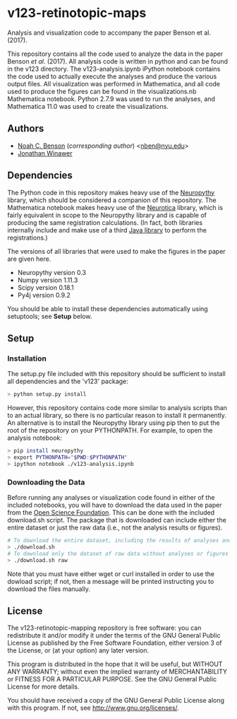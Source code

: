 # v123-retinotopic-maps
Analysis and visualization code to accompany the paper Benson et al. (2017).

This repository contains all the code used to analyze the data in the paper
Benson *et al*. (2017). All analysis code is written in python and can be
found in the v123 directory. The v123-analysis.ipynb iPython notebook contains
the code used to actually execute the analyses and produce the various output
files. All visualization was performed in Mathematica, and all code used to
produce the figures can be found in the visualizations.nb Mathematica
notebook. Python 2.7.9 was used to run the analyses, and Mathematica 11.0 was
used to create the visualizations.


## Authors

 * [Noah C. Benson](https://github.com/noahbenson) (*corresponding author*)
   &lt;<nben@nyu.edu>&gt;
 * [Jonathan Winawer](https://github.com/JWinawer)


## Dependencies

The Python code in this repository makes heavy use of the
[Neuropythy](https://github.com/noahbenson/neuropythy) library, which should be
considered a companion of this repository.  The Mathematica notebook makes heavy
use of the [Neurotica](https://github.com/noahbenson/Neurotica) library, which
is fairly equivalent in scope to the Neuropythy library and is capable of
producing the same registration calculations. (In fact, both libraries
internally include and make use of a third [Java
library](https://github.com/noahbenson/nben) to perform the registrations.)

The versions of all libraries that were used to make the figures in the paper
are given here.
 * Neuropythy version 0.3
 * Numpy version 1.11.3
 * Scipy version 0.18.1
 * Py4j version 0.9.2

You should be able to install these dependencies automatically using setuptools;
see **Setup** below.


## Setup

### Installation

The setup.py file included with this repository should be sufficient to install
all dependencies and the 'v123' package:

```bash
> python setup.py install
```

However, this repository contains code more similar to analysis scripts than to
an actual library, so there is no particular reason to install it
permanently. An alternative is to install the Neuropythy library using pip then
to put the root of the repository on your PYTHONPATH. For example, to open the
analysis notebook:

```bash
> pip install neuropythy
> export PYTHONPATH="$PWD:$PYTHONPATH"
> ipython notebook ./v123-analysis.ipynb
```

### Downloading the Data

Before running any analyses or visualization code found in either of the
included notebooks, you will have to download the data used in the paper from
the [Open Science Foundation](https://osf.io/). This can be done with the
included download.sh script. The package that is downloaded can include either
the entire dataset or just the raw data (i.e., not the analysis results or
figures).

```bash
# To download the entire dataset, including the results of analyses and figures
> ./download.sh
# To download only the dataset of raw data without analyses or figures
> ./download.sh raw
```

Note that you must have either wget or curl installed in order to use the
dowload script; if not, then a message will be printed instructing you to
download the files manually.


## License

The v123-retinotopic-mapping repository is free software: you can redistribute
it and/or modify it under the terms of the GNU General Public License as
published by the Free Software Foundation, either version 3 of the License, or
(at your option) any later version.

This program is distributed in the hope that it will be useful, but WITHOUT ANY
WARRANTY; without even the implied warranty of MERCHANTABILITY or FITNESS FOR A
PARTICULAR PURPOSE.  See the GNU General Public License for more details.

You should have received a copy of the GNU General Public License along with
this program.  If not, see <http://www.gnu.org/licenses/>.
